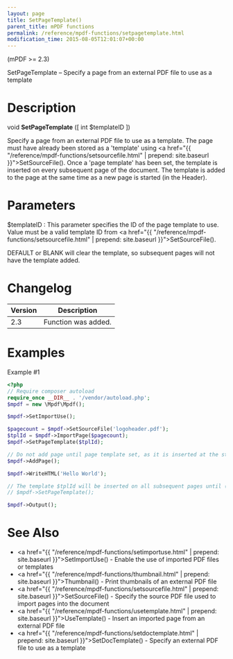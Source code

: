 ```yaml
---
layout: page
title: SetPageTemplate()
parent_title: mPDF functions
permalink: /reference/mpdf-functions/setpagetemplate.html
modification_time: 2015-08-05T12:01:07+00:00
---
```


(mPDF >= 2.3)

SetPageTemplate – Specify a page from an external PDF file to use as a template

# Description

void **SetPageTemplate** ([ int <span class="parameter">$templateID</span> ])

Specify a page from an external PDF file to use as a template. The page must have already been stored as a 'template' 
using <a href="{{ "/reference/mpdf-functions/setsourcefile.html" | prepend: site.baseurl }}">SetSourceFile()</a>. Once 
a 'page template' has been set, the template is inserted on every subsequent page of the document. The template is 
added to the page at the same time as a new page is started (in the Header).

# Parameters

<span class="parameter">$templateID</span>
: This parameter specifies the ID of the page template to use. Value must be a valid template ID 
  from <a href="{{ "/reference/mpdf-functions/setsourcefile.html" | prepend: site.baseurl }}">SetSourceFile()</a>.

  <span class="smallblock">DEFAULT</span> or <span class="smallblock">BLANK</span> will clear the template, so 
  subsequent pages will not have the template added.

# Changelog

<table class="table">
<thead>
<tr>
  <th>Version</th>
  <th>Description</th>
</tr>
</thead>
<tbody>
<tr>
  <td>2.3</td>
  <td>Function was added.</td>
</tr>
</tbody>
</table>

# Examples

Example #1

```php
<?php
// Require composer autoload
require_once __DIR__ . '/vendor/autoload.php';
$mpdf = new \Mpdf\Mpdf();

$mpdf->SetImportUse();

$pagecount = $mpdf->SetSourceFile('logoheader.pdf');
$tplId = $mpdf->ImportPage($pagecount);
$mpdf->SetPageTemplate($tplId);

// Do not add page until page template set, as it is inserted at the start of each page
$mpdf->AddPage();

$mpdf->WriteHTML('Hello World');

// The template $tplId will be inserted on all subsequent pages until (optionally)
// $mpdf->SetPageTemplate();

$mpdf->Output();

```

# See Also

 * <a href="{{ "/reference/mpdf-functions/setimportuse.html" | prepend: site.baseurl }}">SetImportUse()</a> - Enable the use of imported PDF files or templates
 * <a href="{{ "/reference/mpdf-functions/thumbnail.html" | prepend: site.baseurl }}">Thumbnail()</a> - Print thumbnails of an external PDF file
 * <a href="{{ "/reference/mpdf-functions/setsourcefile.html" | prepend: site.baseurl }}">SetSourceFile()</a> - Specify the source PDF file used to import pages into the document
 * <a href="{{ "/reference/mpdf-functions/usetemplate.html" | prepend: site.baseurl }}">UseTemplate()</a> - Insert an imported page from an external PDF file
 * <a href="{{ "/reference/mpdf-functions/setdoctemplate.html" | prepend: site.baseurl }}">SetDocTemplate()</a> - Specify an external PDF file to use as a template

